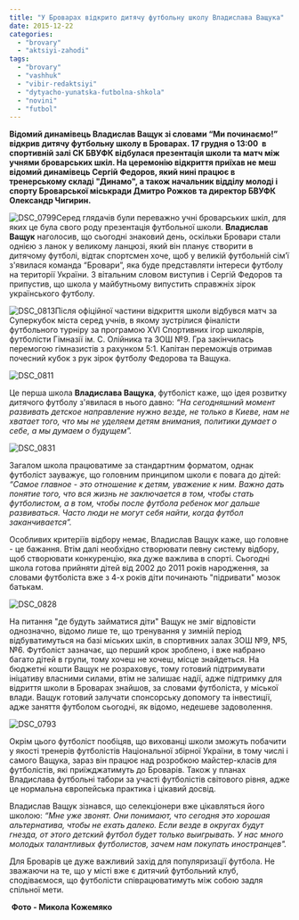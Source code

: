 ```yaml
---
title: "У Броварах відкрито дитячу футбольну школу Владислава Ващука"
date: 2015-12-22
categories: 
  - "brovary"
  - "aktsiyi-zahodi"
tags: 
  - "brovary"
  - "vashhuk"
  - "vibir-redaktsiyi"
  - "dytyacho-yunatska-futbolna-shkola"
  - "novini"
  - "futbol"
---
```


**Відомий динамівець Владислав Ващук зі словами “Ми починаємо!” відкрив дитячу футбольну школу в Броварах. 17 грудня о 13:00  в спортивній залі СК БВУФК відбулася презентація школи та матч між учнями броварських шкіл. На церемонію відкриття приїхав не меш відомий динамівець Сергій Федоров, який нині працює в тренерському складі "Динамо", а також начальник відділу молоді і спорту Броварської міськради Дмитро Рожков та директор БВУФК Олександр Чигирин.**

![DSC_0799](https://mpz.brovary.org/wp-content/uploads/2015/12/DSC_0799.jpg)Серед глядачів були переважно учні броварських шкіл, для яких це була свого роду презентація футбольної школи. **Владислав Ващук** наголосив, що сьогодні знаковий день, оскільки Бровари стали однією з ланок у великому ланцюзі, який він планує створити в дитячому футболі, відтак спортсмен хоче, щоб у великій футбольній сім’ї з'явилася команда “Бровари”, яка буде представляти інтереси футболу на території України. З вітальним словом виступив і Сергій Федоров та припустив, що школа у майбутньому випустить справжніх зірок українського футболу.

![DSC_0813](https://mpz.brovary.org/wp-content/uploads/2015/12/DSC_0813.jpg)Після офіційної частини відкриття школи відбувся матч за Суперкубок міста серед учнів, в якому зустрілися фіналісти футбольного турніру за програмою XVI Спортивних ігор школярів, футболісти Гімназії ім. С. Олійника та ЗОШ №9. Гра закінчилась перемогою гімназистів з рахунком 5:1. Капітан переможців отримав почесний кубок з рук зірок футболу Федорова та Ващука.

![DSC_0811](https://mpz.brovary.org/wp-content/uploads/2015/12/DSC_0811.jpg)

Це перша школа **Владислава Ващука**, футболіст каже, що ідея розвитку дитячого футболу з'явилася в нього давно: _“На сегодняшний момент развивать детское направление нужно везде, не только в Киеве, нам не хватает того, что мы не уделяем детям внимания, политики думает о себе, а мы думаем о будущем”._

![DSC_0831](https://mpz.brovary.org/wp-content/uploads/2015/12/DSC_0831.jpg)

Загалом школа працюватиме за стандартним форматом, однак футболіст зауважує, що головним принципом школи є повага до дітей: _“Самое главное - это отношение к детям, уважение к ним. Важно дать понятие того, что вся жизнь не заключается в том, чтобы стать футболистом, а в том, чтобы после футбола ребенок мог дальше развиваться. Часто люди не могут себя найти, когда футбол заканчивается”._

Особливих критеріїв відбору немає, Владислав Ващук каже, що головне - це бажання. Втім далі необхідно створювати певну систему відбору, щоб створювати конкуренцію, яка дуже важлива в спорті. Сьогодні школа готова прийняти дітей від 2002 до 2011 років народження, за словами футболіста вже з 4-х років діти починають "підривати" мозок батькам.

![DSC_0828](https://mpz.brovary.org/wp-content/uploads/2015/12/DSC_0828.jpg)

На питання "де будуть займатися діти" Ващук не зміг відповісти однозначно, відомо лише те, що тренування у зимній період відбуватимуться на базі міських шкіл, в спортивних залах ЗОШ №9, №5, №6. Футболіст зазначає, що перший крок зроблено, і вже набрано багато дітей в групи, тому хочеш не хочеш, місце знайдеться. На бюджетні кошти Ващук не розраховує, тому готовий підтримувати ініцативу власними силами, втім не залишає надії, адже підтримку для відриття школи в Броварах знайшов, за словами футболіста, у міської влади. Ващук готовий залучати спонсорську допомогу та інвестиції, адже заняття футболом сьогодні, як відомо, недешеве задоволення.

![DSC_0793](https://mpz.brovary.org/wp-content/uploads/2015/12/DSC_0793.jpg)

Окрім цього футболіст пообіцяв, що вихованці школи зможуть побачити у якості тренерів футболістів Національної збірної України, в тому числі і самого Ващука, зараз він працює над розробкою майстер-класів для футболістів, які приїжджатимуть до Броварів. Також у планах Владислава футбольні табори за участі футболістів світового рівня, адже це нормальна європейська практика і цікавий досвід.

Владислав Ващук зізнався, що селекціонери вже цікавляться його школою: _“Мне уже звонят. Они понимают, что сегодня это хорошая альтернатива, чтобы не ехать далеко. Если везде в округах будут гнезда, от этого детский футбол будет только выигрывать. У нас много молодых талантливых футболистов, зачем нам покупать иностранцев"._

Для Броварів це дуже важливий захід для популяризації футбола. Не зважаючи на те, що у місті вже є дитячий футбольний клуб, сподіваємося, що футболісти співрацюватимуть між собою задля спільної мети.

 **Фото - Микола Кожемяко**
